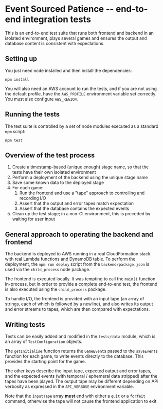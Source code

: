# Event Sourced Patience -- end-to-end integration tests

This is an end-to-end test suite that runs both frontend and backend in an isolated environment, plays several games and ensures the output and database content is consistent with expectations.

## Setting up

You just need node installed and then install the dependencies:

```
npm install
```

You will also need an AWS account to run the tests, and if you are not using the default profile, have the `AWS_PROFILE` environment variable set correctly.  You must also configure `AWS_REGION`.

## Running the tests

The test suite is controlled by a set of node modules executed as a standard `npm` script:

```
npm test
```

## Overview of the test process

1. Create a timestamp-based (unique enough) stage name, so that the tests have their own isolated environment
1. Perform a deployment of the backend using the unique stage name
1. Save some known data to the deployed stage
1. For each game:
   1. Run the frontend and use a "tape" approach to controlling and recording I/O
   1. Assert that the output and error tapes match expectation
   1. Assert that the database contains the expected events
1. Clean up the test stage; in a non-CI environment, this is preceded by waiting for user input

## General approach to operating the backend and frontend

The backend is deployed to AWS running in a real CloudFormation stack with real Lambda functions and DynamoDB table.  To perform the deployment, the `npm run deploy` script from the `backend/package.json` is used via the `child_process` node package.

The frontend is executed locally.  It was tempting to call the `main()` function in-process, but in order to provide a complete end-to-end test, the frontend is also executed using the `child_process` package.

To handle I/O, the frontend is provided with an input tape (an array of strings, each of which is followed by a newline), and also writes its output and error streams to tapes, which are then compared with expectations.

## Writing tests

Tests can be easily added and modified in the `tests/data` module, which is an array of `TestConfiguration` objects.

The `getInitialise` function returns the `GameEvent`s passed to the `saveEvents` function for each game, to write events directly to the database.  This provides the starting point for the game.

The other keys describe the input tape, expected output and error tapes, and the expected events (with temporal / ephemeral data stripped) after the tapes have been played.  The output tape may be different depending on API verbosity as expressed in the `API_VERBOSE` environment variable.

Note that the `inputTape` array **must** end with either a `quit` or a `forfeit` command, otherwise the tape will not cause the frontend application to exit.
